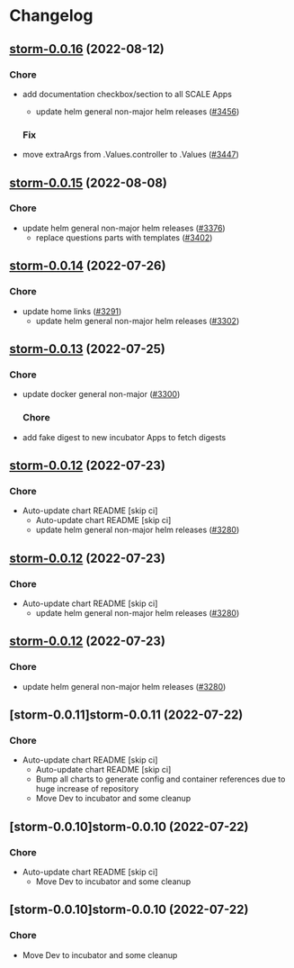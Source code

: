# Changelog



## [storm-0.0.16](https://github.com/truecharts/charts/compare/insurgencysandstorm-0.0.15...storm-0.0.16) (2022-08-12)

### Chore

- add documentation checkbox/section to all SCALE Apps
  - update helm general non-major helm releases ([#3456](https://github.com/truecharts/charts/issues/3456))

  ### Fix

- move extraArgs from .Values.controller to .Values ([#3447](https://github.com/truecharts/charts/issues/3447))




## [storm-0.0.15](https://github.com/truecharts/charts/compare/insurgencysandstorm-0.0.14...storm-0.0.15) (2022-08-08)

### Chore

- update helm general non-major helm releases ([#3376](https://github.com/truecharts/charts/issues/3376))
  - replace questions parts with templates ([#3402](https://github.com/truecharts/charts/issues/3402))




## [storm-0.0.14](https://github.com/truecharts/apps/compare/storm-0.0.13...storm-0.0.14) (2022-07-26)

### Chore

- update home links ([#3291](https://github.com/truecharts/apps/issues/3291))
  - update helm general non-major helm releases ([#3302](https://github.com/truecharts/apps/issues/3302))




## [storm-0.0.13](https://github.com/truecharts/apps/compare/storm-0.0.12...storm-0.0.13) (2022-07-25)

### Chore

- update docker general non-major ([#3300](https://github.com/truecharts/apps/issues/3300))

  ### Chore

- add fake digest to new incubator Apps to fetch digests




## [storm-0.0.12](https://github.com/truecharts/apps/compare/storm-0.0.11...storm-0.0.12) (2022-07-23)

### Chore

- Auto-update chart README [skip ci]
  - Auto-update chart README [skip ci]
  - update helm general non-major helm releases ([#3280](https://github.com/truecharts/apps/issues/3280))




## [storm-0.0.12](https://github.com/truecharts/apps/compare/storm-0.0.11...storm-0.0.12) (2022-07-23)

### Chore

- Auto-update chart README [skip ci]
  - update helm general non-major helm releases ([#3280](https://github.com/truecharts/apps/issues/3280))




## [storm-0.0.12](https://github.com/truecharts/apps/compare/storm-0.0.11...storm-0.0.12) (2022-07-23)

### Chore

- update helm general non-major helm releases ([#3280](https://github.com/truecharts/apps/issues/3280))




## [storm-0.0.11]storm-0.0.11 (2022-07-22)

### Chore

- Auto-update chart README [skip ci]
  - Auto-update chart README [skip ci]
  - Bump all charts to generate config and container references due to huge increase of repository
  - Move Dev to incubator and some cleanup




## [storm-0.0.10]storm-0.0.10 (2022-07-22)

### Chore

- Auto-update chart README [skip ci]
  - Move Dev to incubator and some cleanup




## [storm-0.0.10]storm-0.0.10 (2022-07-22)

### Chore

- Move Dev to incubator and some cleanup
